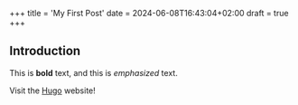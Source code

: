+++
title = 'My First Post'
date = 2024-06-08T16:43:04+02:00
draft = true
+++

## Introduction

This is **bold** text, and this is *emphasized* text.

Visit the [Hugo](https://gohugo.io) website!
